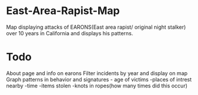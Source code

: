 # East-Area-Rapist-Map
Map displaying attacks of EARONS(East area rapist/ original night stalker) over 10 years in California and displays his patterns.

# Todo
About page and info on earons
Filter incidents by year and display on map
Graph patterns in behavior and signatures
     - age of victims
     -places of intrest nearby
     -time
     -items stolen
      -knots in ropes(how many times did this occur)



